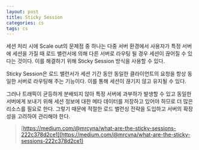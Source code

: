 ```yaml
---
layout: post
title: Sticky Session
categories: cs
tags: cs
---
```


세션 처리 시에 Scale out의 문제점 중 하나는 다중 서버 환경에서 사용자가 특정 서버에 세션을 가질 때 로드 밸런서에 의해 다른 서버로 라우팅 될 경우 세션이 끊어질 수 있다는 것이다. 이를 해결하기 위해 Sticky Session 방식을 사용할 수 있다.

Sticky Session은 로드 밸런서가 세션 기간 동안 동일한 클라이언트의 요청을 항상 동일한 서버로 라우팅해 주는 기능이다. 이를 통해 세션이 끊기지 않고 유지될 수 있다.

그러나 트래픽이 균등하게 분배되지 않아 특정 서버에 과부하가 발생할 수 있고 동일한 서버에게 보내기 위해 세션 정보에 대한 메타 데이터를 저장하고 있어야 하므로 더 많은 리소스를 필요로 한다. 그렇기 때문에 적절한 로드 밸런싱 전략을 도입하고 서버의 확장성을 고려하여 관리해야 한다.

> [https://medium.com/@mrcyna/what-are-the-sticky-sessions-222c378d2ce1](https://medium.com/@mrcyna/what-are-the-sticky-sessions-222c378d2ce1)